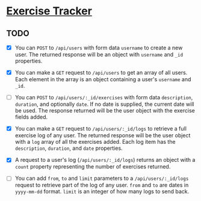 # [Exercise Tracker](https://www.freecodecamp.org/learn/apis-and-microservices/apis-and-microservices-projects/exercise-tracker)

## TODO

- [x] You can `POST` to `/api/users` with form data `username` to create a new user. The returned response will be an object with `username` and `_id` properties.

- [x] You can make a `GET` request to `/api/users` to get an array of all users. Each element in the array is an object containing a user's `username` and `_id`.

- [ ] You can `POST` to `/api/users/:_id/exercises` with form data `description`, `duration`, and optionally `date`. If no date is supplied, the current date will be used. The response returned will be the user object with the exercise fields added.

- [x] You can make a `GET` request to `/api/users/:_id/logs` to retrieve a full exercise log of any user. The returned response will be the user object with a `log` array of all the exercises added. Each log item has the `description`, `duration`, and `date` properties.

- [x] A request to a user's log (`/api/users/:_id/logs`) returns an object with a `count` property representing the number of exercises returned.

- [ ] You can add `from`, `to` and `limit` parameters to a `/api/users/:_id/logs` request to retrieve part of the log of any user. `from` and `to` are dates in `yyyy-mm-dd` format. `limit` is an integer of how many logs to send back.